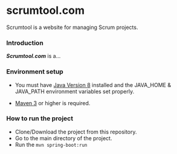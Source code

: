 # scrumtool.com

Scrumtool is a website for managing Scrum projects.

### Introduction

***Scrumtool.com*** is a...

### Environment setup

* You must have [Java Version 8](http://www.oracle.com/technetwork/java/javase/downloads/jdk8-downloads-2133151.html) installed and the JAVA_HOME & JAVA_PATH environment variables set properly.

* [Maven 3](https://maven.apache.org/download.cgi) or higher is required.

### How to run the project

* Clone/Download the project from this repository.
* Go to the main directory of the project.
* Run the `mvn spring-boot:run`
